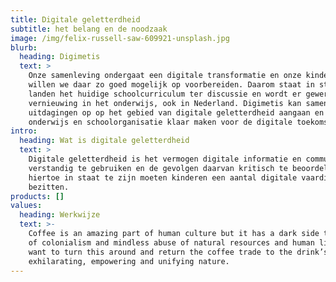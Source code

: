 ```yaml
---
title: Digitale geletterdheid
subtitle: het belang en de noodzaak
image: /img/felix-russell-saw-609921-unsplash.jpg
blurb:
  heading: Digimetis
  text: >
    Onze samenleving ondergaat een digitale transformatie en onze kinderen
    willen we daar zo goed mogelijk op voorbereiden. Daarom staat in steeds meer
    landen het huidige schoolcurriculum ter discussie en wordt er gewerkt aan
    vernieuwing in het onderwijs, ook in Nederland. Digimetis kan samen met u de
    uitdagingen op op het gebied van digitale geletterdheid aangaan en uw
    onderwijs en schoolorganisatie klaar maken voor de digitale toekomst. 
intro:
  heading: Wat is digitale geletterdheid
  text: >
    Digitale geletterdheid is het vermogen digitale informatie en communicatie
    verstandig te gebruiken en de gevolgen daarvan kritisch te beoordelen. Om
    hiertoe in staat te zijn moeten kinderen een aantal digitale vaardigheden
    bezitten. 
products: []
values:
  heading: Werkwijze
  text: >-
    Coffee is an amazing part of human culture but it has a dark side too – one
    of colonialism and mindless abuse of natural resources and human lives. We
    want to turn this around and return the coffee trade to the drink’s
    exhilarating, empowering and unifying nature.
---
```


